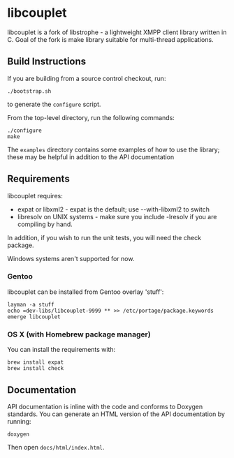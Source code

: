 # libcouplet

libcouplet is a fork of libstrophe - a lightweight XMPP client library
written in C. Goal of the fork is make library suitable for multi-thread
applications.

## Build Instructions

If you are building from a source control checkout, run:

    ./bootstrap.sh

to generate the `configure` script.

From the top-level directory, run the following commands:

    ./configure
    make

The `examples` directory contains some examples of how to
use the library; these may be helpful in addition to the
API documentation

## Requirements

libcouplet requires:

- expat or libxml2 - expat is the default; use --with-libxml2 to
  switch
- libresolv on UNIX systems - make sure you include -lresolv
  if you are compiling by hand.

In addition, if you wish to run the unit tests, you will need the
check package.

Windows systems aren't supported for now.

### Gentoo

libcouplet can be installed from Gentoo overlay 'stuff':

    layman -a stuff
    echo =dev-libs/libcouplet-9999 ** >> /etc/portage/package.keywords
    emerge libcouplet

### OS X (with Homebrew package manager)

You can install the requirements with:

    brew install expat
    brew install check

## Documentation

API documentation is inline with the code and conforms to Doxygen
standards. You can generate an HTML version of the API documentation
by running:

    doxygen

Then open `docs/html/index.html`.

